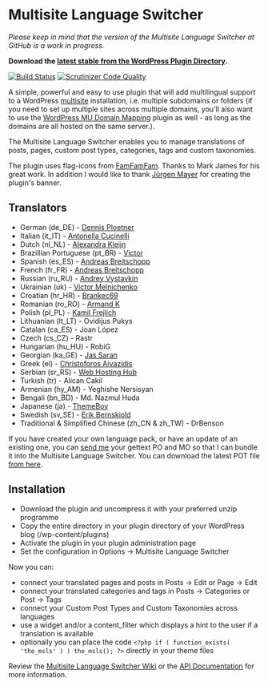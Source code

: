 # Multisite Language Switcher

_Please keep in mind that the version of the Multisite Language Switcher at GitHub is a work in progress._

**Download the [latest stable from the WordPress Plugin Directory](http://downloads.wordpress.org/plugin/multisite-language-switcher.zip).**
 
[![Build Status](https://api.travis-ci.org/lloc/Multisite-Language-Switcher.png)](https://api.travis-ci.org/lloc/Multisite-Language-Switcher)
[![Scrutinizer Code Quality](https://scrutinizer-ci.com/g/lloc/Multisite-Language-Switcher/badges/quality-score.png?s=a2e5dbac2690bbd427f2d48b84473482e7e24fdb)](https://scrutinizer-ci.com/g/lloc/Multisite-Language-Switcher/)

A simple, powerful and easy to use plugin that will add 
multilingual support to a WordPress 
[multisite](http://codex.wordpress.org/Create_A_Network) 
installation, i.e. multiple subdomains or folders (if you need to 
set up multiple sites across multiple domains, you'll also want to 
use the
[WordPress MU Domain Mapping](http://wordpress.org/extend/plugins/wordpress-mu-domain-mapping/)
plugin as well - as long as the domains are all hosted on the 
same server.).

The Multisite Language Switcher enables you to manage translations of 
posts, pages, custom post types, categories, tags and custom taxonomies.

The plugin uses flag-icons from [FamFamFam](http://famfamfam.com). 
Thanks to Mark James for his great work. In addition I would like to 
thank [Jürgen Mayer](http://blog.jrmayer.co/) for creating the plugin's 
banner.

## Translators

*  German (de_DE) - [Dennis Ploetner](http://lloc.de/) 
*  Italian (it_IT) - [Antonella Cucinelli](http://www.freely.de/)
*  Dutch (nl_NL) - [Alexandra Kleijn](http://www.buurtaal.de/) 
*  Brazillian Portuguese (pt_BR) - [Victor](http://www.coolweb.com.br/)
*  Spanish (es_ES) - [Andreas Breitschopp](http://www.ab-weblog.com/en/) 
*  French (fr_FR) - [Andreas Breitschopp](http://www.ab-tools.com/en/)
*  Russian (ru_RU) - [Andrey Vystavkin](http://j4vk.com/)
*  Ukrainian (uk) - [Victor Melnichenko](http://worm.org.ua/)
*  Croatian (hr_HR) - [Brankec69](https://github.com/Brankec69)
*  Romanian (ro_RO) - [Armand K](http://caveatlector.eu/)
*  Polish (pl_PL) - [Kamil Frejlich](http://www.mojito-networks.com/)
*  Lithuanian (lt_LT) - Ovidijus Pukys
*  Catalan (ca_ES) - Joan López
*  Czech (cs_CZ) - Rastr
*  Hungarian (hu_HU) - RobiG
*  Georgian (ka_GE) - [Jas Saran](http://www.gwebpro.com/)
*  Greek (el) - [Christoforos Aivazidis](http://www.aivazidis.org/)
*  Serbian (sr_RS) - [Web Hosting Hub](http://www.webhostinghub.com/)
*  Turkish (tr) - Alican Cakil
*  Armenian (hy_AM) - Yeghishe Nersisyan
*  Bengali (bn_BD) - Md. Nazmul Huda
*  Japanese (ja) - [ThemeBoy](http://themeboy.com/)
*  Swedish (sv_SE) - [Erik Bernskiold](http://www.bernskioldmedia.com/)
*  Traditional & Simplified Chinese (zh_CN & zh_TW) - DrBenson

If you have created your own language pack, or have an update of an 
existing one, you can [send me](mailto:re@lloc.de) your gettext PO 
and MO so that I can bundle it into the Multisite Language Switcher. 
You can download the latest POT file
[from here](https://github.com/lloc/Multisite-Language-Switcher/blob/master/languages/default.pot).

## Installation

*  Download the plugin and uncompress it with your preferred unzip programme
*  Copy the entire directory in your plugin directory of your WordPress blog (/wp-content/plugins)
*  Activate the plugin in your plugin administration page
*  Set the configuration in Options -> Multisite Language Switcher

Now you can: 

*  connect your translated pages and posts in Posts -> Edit or Page -> Edit
*  connect your translated categories and tags in Posts -> Categories or Post -> Tags
*  connect your Custom Post Types and Custom Taxonomies across languages
*  use a widget and/or a content_filter which displays a hint to the user if a translation is available
*  optionally you can place the code `<?php if ( function_exists( 'the_msls' ) ) the_msls(); ?>` directly in your theme files

Review the
[Multisite Language Switcher Wiki](https://github.com/lloc/Multisite-Language-Switcher/wiki)
or the
[API Documentation](http://msls.co/api-documentation/)
for more information.

